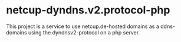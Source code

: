 # netcup-dyndns.v2.protocol-php
This project is a service to use netcup.de-hosted domains as a ddns-domains using the dyndnsv2-protocol on a php server.
